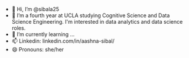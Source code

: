 - 👋 Hi, I’m @sibala25
- 👀 I’m a fourth year at UCLA studying Cognitive Science and Data Science Engineering. I'm interested in data analytics and data science roles.
- 🌱 I’m currently learning ...
- 📫 Linkedin: linkedin.com/in/aashna-sibal/
- 😄 Pronouns: she/her

<!---
sibala25/sibala25 is a ✨ special ✨ repository because its `README.md` (this file) appears on your GitHub profile.
You can click the Preview link to take a look at your changes.
--->
